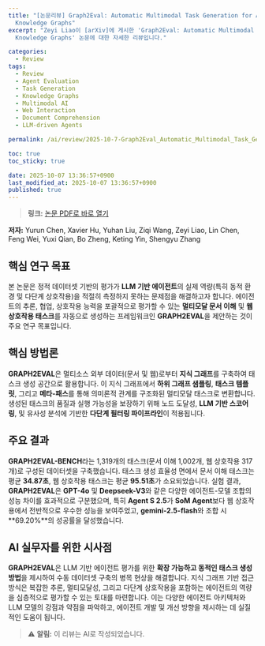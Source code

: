 ```yaml
---
title: "[논문리뷰] Graph2Eval: Automatic Multimodal Task Generation for Agents via
  Knowledge Graphs"
excerpt: "Zeyi Liao이 [arXiv]에 게시한 'Graph2Eval: Automatic Multimodal Task Generation for Agents via
  Knowledge Graphs' 논문에 대한 자세한 리뷰입니다."

categories:
  - Review
tags:
  - Review
  - Agent Evaluation
  - Task Generation
  - Knowledge Graphs
  - Multimodal AI
  - Web Interaction
  - Document Comprehension
  - LLM-driven Agents

permalink: /ai/review/2025-10-7-Graph2Eval_Automatic_Multimodal_Task_Generation_for_Agents_via_Knowledge_Graphs/

toc: true
toc_sticky: true

date: 2025-10-07 13:36:57+0900
last_modified_at: 2025-10-07 13:36:57+0900
published: true
---
```

> **링크:** [논문 PDF로 바로 열기](https://arxiv.org/abs/2510.00507)

**저자:** Yurun Chen, Xavier Hu, Yuhan Liu, Ziqi Wang, Zeyi Liao, Lin Chen, Feng Wei, Yuxi Qian, Bo Zheng, Keting Yin, Shengyu Zhang



## 핵심 연구 목표
본 논문은 정적 데이터셋 기반의 평가가 **LLM 기반 에이전트**의 실제 역량(특히 동적 환경 및 다단계 상호작용)을 적절히 측정하지 못하는 문제점을 해결하고자 합니다. 에이전트의 추론, 협업, 상호작용 능력을 포괄적으로 평가할 수 있는 **멀티모달 문서 이해** 및 **웹 상호작용 태스크**를 자동으로 생성하는 프레임워크인 **GRAPH2EVAL**을 제안하는 것이 주요 연구 목표입니다.

## 핵심 방법론
**GRAPH2EVAL**은 멀티소스 외부 데이터(문서 및 웹)로부터 **지식 그래프**를 구축하여 태스크 생성 공간으로 활용합니다. 이 지식 그래프에서 **하위 그래프 샘플링**, **태스크 템플릿**, 그리고 **메타-패스**를 통해 의미론적 관계를 구조화된 멀티모달 태스크로 변환합니다. 생성된 태스크의 품질과 실행 가능성을 보장하기 위해 노드 도달성, **LLM 기반 스코어링**, 및 유사성 분석에 기반한 **다단계 필터링 파이프라인**이 적용됩니다.

## 주요 결과
**GRAPH2EVAL-BENCH**라는 1,319개의 태스크(문서 이해 1,002개, 웹 상호작용 317개)로 구성된 데이터셋을 구축했습니다. 태스크 생성 효율성 면에서 문서 이해 태스크는 평균 **34.87초**, 웹 상호작용 태스크는 평균 **95.51초**가 소요되었습니다. 실험 결과, **GRAPH2EVAL**은 **GPT-4o** 및 **Deepseek-V3**와 같은 다양한 에이전트-모델 조합의 성능 차이를 효과적으로 구분했으며, 특히 **Agent S 2.5**가 **SoM Agent**보다 웹 상호작용에서 전반적으로 우수한 성능을 보여주었고, **gemini-2.5-flash**와 조합 시 **69.20%**의 성공률을 달성했습니다.

## AI 실무자를 위한 시사점
**GRAPH2EVAL**은 LLM 기반 에이전트 평가를 위한 **확장 가능하고 동적인 태스크 생성 방법**을 제시하여 수동 데이터셋 구축의 병목 현상을 해결합니다. 지식 그래프 기반 접근 방식은 복잡한 추론, 멀티모달성, 그리고 다단계 상호작용을 포함하는 에이전트의 역량을 심층적으로 평가할 수 있는 토대를 마련합니다. 이는 다양한 에이전트 아키텍처와 LLM 모델의 강점과 약점을 파악하고, 에이전트 개발 및 개선 방향을 제시하는 데 실질적인 도움이 됩니다.

> ⚠️ **알림:** 이 리뷰는 AI로 작성되었습니다.